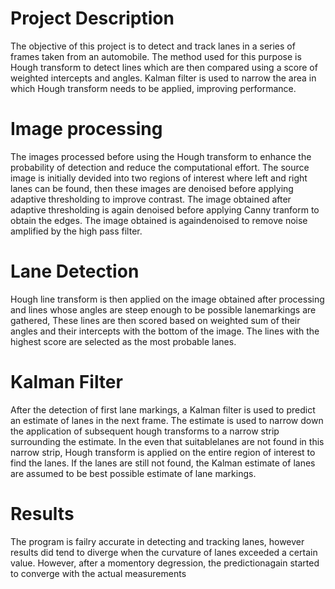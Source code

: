 Project Description
===================

The objective of this project is to detect and track lanes in a series of frames taken from an automobile. The method used for this purpose is Hough transform to detect lines which are then compared using a score of weighted intercepts and angles. Kalman filter is used to narrow the area in which Hough transform needs to be applied, improving performance.


Image processing
================

The images processed before using the Hough transform to enhance the probability of detection and reduce the computational effort. The source image is initially devided into two regions of interest where left and right lanes can be found, then these images are denoised before applying adaptive thresholding to improve contrast. The image obtained after adaptive thresholding is again denoised before applying Canny tranform to obtain the edges. The image obtained is againdenoised to remove noise amplified by the high pass filter.


Lane Detection
==============

Hough line transform is then applied on the image obtained after processing and lines whose angles are steep enough to be possible lanemarkings are gathered, These lines are then scored based on weighted sum of their angles and their intercepts with the bottom of the image. The lines with the highest score are selected as the most probable lanes. 


Kalman Filter
=============

After the detection of first lane markings, a Kalman filter is used to predict an estimate of lanes in the next frame. The estimate is used to narrow down the application of  subsequent hough transforms to a narrow strip surrounding the estimate.
In the even that suitablelanes are not found in this narrow strip, Hough transform is applied on the entire region of interest to find the lanes. If the lanes are still not found, the Kalman estimate of lanes are assumed to be best possible estimate of lane markings.


Results
=======

The program is failry accurate in detecting and tracking lanes, however results did tend to diverge when the curvature of lanes exceeded a certain value. However, after a momentory degression, the predictionagain started to converge with the actual measurements





